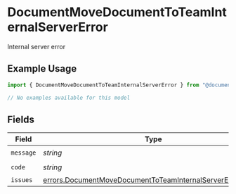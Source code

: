 # DocumentMoveDocumentToTeamInternalServerError

Internal server error

## Example Usage

```typescript
import { DocumentMoveDocumentToTeamInternalServerError } from "@documenso/sdk-typescript/models/errors";

// No examples available for this model
```

## Fields

| Field                                                                                                                                    | Type                                                                                                                                     | Required                                                                                                                                 | Description                                                                                                                              |
| ---------------------------------------------------------------------------------------------------------------------------------------- | ---------------------------------------------------------------------------------------------------------------------------------------- | ---------------------------------------------------------------------------------------------------------------------------------------- | ---------------------------------------------------------------------------------------------------------------------------------------- |
| `message`                                                                                                                                | *string*                                                                                                                                 | :heavy_check_mark:                                                                                                                       | N/A                                                                                                                                      |
| `code`                                                                                                                                   | *string*                                                                                                                                 | :heavy_check_mark:                                                                                                                       | N/A                                                                                                                                      |
| `issues`                                                                                                                                 | [errors.DocumentMoveDocumentToTeamInternalServerErrorIssue](../../models/errors/documentmovedocumenttoteaminternalservererrorissue.md)[] | :heavy_minus_sign:                                                                                                                       | N/A                                                                                                                                      |